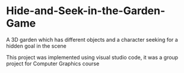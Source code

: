 # Hide-and-Seek-in-the-Garden-Game
A 3D garden which has different objects and a character seeking for a hidden goal in the scene

This project was implemented using visual studio code, it was a group project for Computer Graphics course

